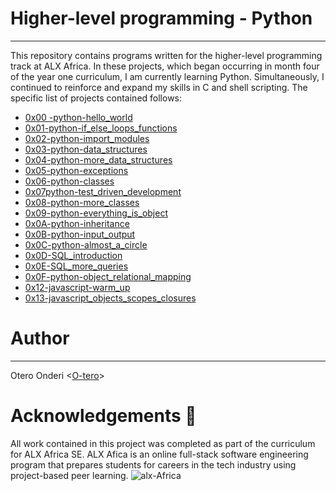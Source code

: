 # Higher-level programming - Python

--------
This repository contains programs written for the higher-level programming track at ALX Africa. In these projects, which began occurring in month four of the year one curriculum, I am currently learning Python.
Simultaneously, I continued to reinforce and expand my skills in C and shell scripting. The specific list of projects contained follows:

* [0x00 -python-hello_world](https://github.com/O-tero/alx-higher_level_programming/tree/master/0x00-python-hello_world)
* [0x01-python-if_else_loops_functions](https://github.com/O-tero/alx-higher_level_programming/tree/master/0x01-python-if_else_loops_functions)
* [0x02-python-import_modules](https://github.com/O-tero/alx-higher_level_programming/tree/master/0x02-python-import_modules)
* [0x03-python-data_structures](https://github.com/O-tero/alx-higher_level_programming/tree/master/0x03-python-data_structures)
* [0x04-python-more_data_structures](https://github.com/O-tero/alx-higher_level_programming/tree/master/0x04-python-more_data_structures)
* [0x05-python-exceptions](https://github.com/O-tero/alx-higher_level_programming/tree/master/0x05-python-exceptions)
* [0x06-python-classes](https://github.com/O-tero/alx-higher_level_programming/tree/master/0x06-python-classes)
* [0x07python-test_driven_development](https://github.com/O-tero/alx-higher_level_programming/tree/master/0x07-python-test_driven_development)
* [0x08-python-more_classes](https://github.com/O-tero/alx-higher_level_programming/tree/master/0x08-python-more_classes)
* [0x09-python-everything_is_object](https://github.com/O-tero/alx-higher_level_programming/tree/master/0x09-python-everything_is_object)
* [0x0A-python-inheritance](https://github.com/O-tero/alx-higher_level_programming/tree/master/0x0A-python-inheritance)
* [0x0B-python-input_output](https://github.com/O-tero/alx-higher_level_programming/tree/master/0x0B-python-input_output)
* [0x0C-python-almost_a_circle](https://github.com/O-tero/alx-higher_level_programming/tree/master/0x0C-python-almost_a_circle)
* [0x0D-SQL_introduction](https://github.com/O-tero/alx-higher_level_programming/tree/master/0x0D-SQL_introduction)
* [0x0E-SQL_more_queries](https://github.com/O-tero/alx-higher_level_programming/tree/master/0x0E-SQL_more_queries)
* [0x0F-python-object_relational_mapping](https://github.com/O-tero/alx-higher_level_programming/tree/master/0x0F-python-object_relational_mapping)
* [0x12-javascript-warm_up](https://github.com/O-tero/alx-higher_level_programming/tree/master/0x12-javascript-warm_up)
* [0x13-javascript_objects_scopes_closures](https://github.com/O-tero/alx-higher_level_programming/tree/master/0x13-javascript_objects_scopes_closures)

# Author

-------
Otero Onderi <[O-tero](https://github.com/O-tero)>

# Acknowledgements :pray:

All work contained in this project was completed as part of the curriculum for ALX Africa SE. ALX Afica is an online full-stack software engineering program that prepares students for careers in the tech industry using project-based peer learning.
![alx-Africa](https://file%2B.vscode-resource.vscode-cdn.net/c%3A/Users/user/Downloads/alx.png?version%3D1662898256130)
